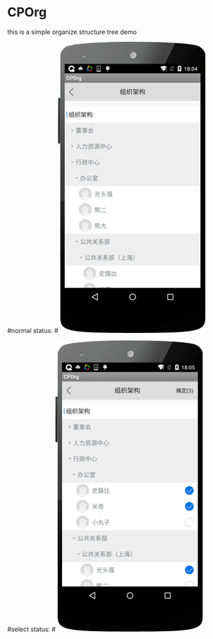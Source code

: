 # CPOrg
this is a simple organize structure tree demo

#normal status:
#![image](https://github.com/eity0323/CPOrg/blob/master/extra/1.png)

#select status:
#![image](https://github.com/eity0323/CPOrg/blob/master/extra/2.png)
